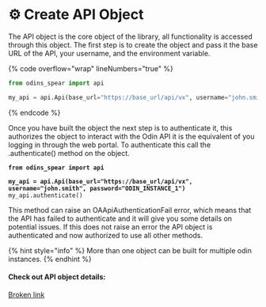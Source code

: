 # ⚙️ Create API Object

The API object is the core object of the library, all functionality is accessed through this object. The first step is to create the object and pass it the base URL of the API, your username, and the environment variable.&#x20;

{% code overflow="wrap" lineNumbers="true" %}
```python
from odins_spear import api

my_api = api.Api(base_url="https://base_url/api/vx", username="john.smith", password="ODIN_INSTANCE_1")
```
{% endcode %}

Once you have built the object the next step is to authenticate it, this authorizes the object to interact with the Odin API it is the equivalent of you logging in through the web portal. To authenticate this call the .authenticate() method on the object.&#x20;

<pre class="language-python" data-overflow="wrap" data-line-numbers><code class="lang-python"><strong>from odins_spear import api
</strong><strong>
</strong><strong>my_api = api.Api(base_url="https://base_url/api/vx", username="john.smith", password="ODIN_INSTANCE_1")
</strong>my_api.authenticate()
</code></pre>

This method can raise an OAApiAuthenticationFail error, which means that the API has failed to authenticate and it will give you some details on potential issues. If this does not raise an error the API object is authenticated and now authorized to use all other methods.&#x20;

{% hint style="info" %}
More than one object can be built for multiple odin instances.
{% endhint %}

#### Check out API object details:

[Broken link](broken-reference "mention")

